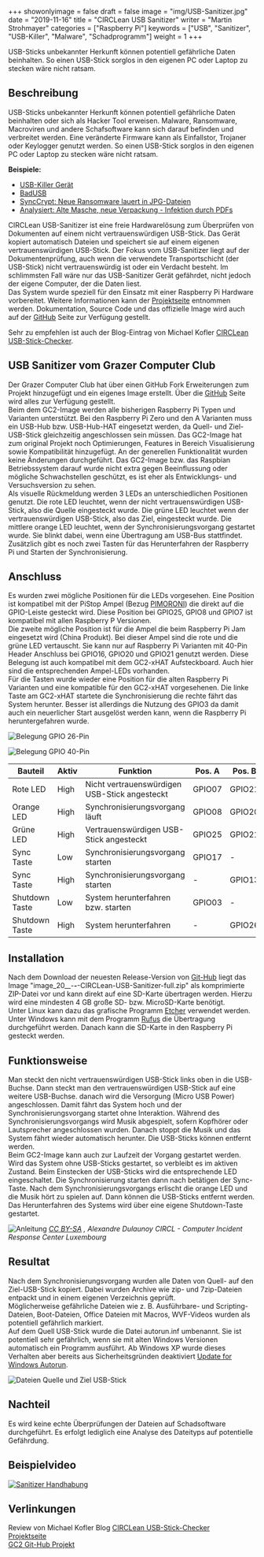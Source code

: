﻿+++
showonlyimage = false
draft = false
image = "img/USB-Sanitizer.jpg"
date = "2019-11-16"
title = "CIRCLean USB Sanitizer"
writer = "Martin Strohmayer"
categories = ["Raspberry Pi"]
keywords = ["USB", "Sanitizer", "USB-Killer", "Malware", "Schadprogramm"]
weight = 1
+++

USB-Sticks unbekannter Herkunft können potentiell gefährliche Daten beinhalten. So einen USB-Stick sorglos in den eigenen PC oder Laptop zu stecken wäre nicht ratsam.
<!--more-->

## Beschreibung ##

USB-Sticks unbekannter Herkunft können potentiell gefährliche Daten beinhalten oder sich als Hacker Tool erweisen. Malware, Ransomware, Macroviren und andere Schafsoftware kann sich darauf befinden und verbreitet werden. Eine veränderte Firmware kann als Einfallstor, Trojaner oder Keylogger genutzt werden. So einen USB-Stick sorglos in den eigenen PC oder Laptop zu stecken wäre nicht ratsam.  

**Beispiele:**

* [USB-Killer Gerät](https://usbkill.com) 
* [BadUSB](https://www.itsb.ruhr-uni-bochum.de/themen/badusb.html)
* [SyncCrypt: Neue Ransomware lauert in JPG-Dateien](https://www.heise.de/security/meldung/SyncCrypt-Neue-Ransomware-lauert-in-JPG-Dateien-3808437.html)
* [Analysiert: Alte Masche, neue Verpackung - Infektion durch PDFs](https://www.heise.de/security/artikel/Analysiert-Alte-Masche-neue-Verpackung-Infektion-durch-PDFs-3722708.html)


CIRCLean USB-Sanitizer ist eine freie Hardwarelösung zum Überprüfen von Dokumenten auf einem nicht vertrauenswürdigen USB-Stick. Das Gerät kopiert automatisch Dateien und speichert sie auf einem eigenen vertrauenswürdigen USB-Stick. Der Fokus vom USB-Sanitizer liegt auf der Dokumentenprüfung, auch wenn die verwendete Transportschicht (der USB-Stick) nicht vertrauenswürdig ist oder ein Verdacht besteht. Im schlimmsten Fall wäre nur das USB-Sanitizer Gerät gefährdet, nicht jedoch der eigene Computer, der die Daten liest.  
Das System wurde speziell für den Einsatz mit einer Raspberry Pi Hardware vorbereitet. Weitere Informationen kann der [Projektseite](https://www.circl.lu/projects/CIRCLean/) entnommen werden. Dokumentation, Source Code und das offizielle Image wird auch auf der [GitHub](https://github.com/CIRCL) Seite zur Verfügung gestellt.  

Sehr zu empfehlen ist auch der Blog-Eintrag von Michael Kofler [CIRCLean USB-Stick-Checker](https://kofler.info/circlean-usb-stick-checker/).

## USB Sanitizer vom Grazer Computer Club ##

Der Grazer Computer Club hat über einen GitHub Fork Erweiterungen zum Projekt hinzugefügt und ein eigenes Image erstellt. Über die [GitHub](https://github.com/GrazerComputerClub/Circlean) Seite wird alles zur Verfügung gestellt.  
Beim dem GC2-Image werden alle bisherigen Raspberry Pi Typen und Varianten unterstützt. Bei den Raspberry Pi Zero und den A Varianten muss ein USB-Hub bzw. USB-Hub-HAT eingesetzt werden, da Quell- und Ziel-USB-Stick gleichzeitig angeschlossen sein müssen. Das GC2-Image hat zum original Projekt noch Optimierungen, Features in Bereich Visualisierung sowie Kompatibilität hinzugefügt. An der generellen Funktionalität wurden keine Änderungen durchgeführt. Das GC2-Image bzw. das Raspbian Betriebssystem darauf wurde nicht extra gegen Beeinflussung oder mögliche Schwachstellen geschützt, es ist eher als Entwicklungs- und Versuchsversion zu sehen.  
Als visuelle Rückmeldung werden 3 LEDs an unterschiedlichen Positionen genutzt. Die rote LED leuchtet, wenn der nicht vertrauenswürdigen USB-Stick, also die Quelle eingesteckt wurde. Die grüne LED leuchtet wenn der vertrauenswürdigen USB-Stick, also das Ziel, eingesteckt wurde. Die mittlere orange LED leuchtet, wenn der Synchronisierungsvorgang gestartet wurde. Sie blinkt dabei, wenn eine Übertragung am USB-Bus stattfindet.  
Zusätzlich gibt es noch zwei Tasten für das Herunterfahren der Raspberry Pi und Starten der Synchronisierung.

## Anschluss ##

Es wurden zwei mögliche Positionen für die LEDs vorgesehen. Eine Position ist kompatibel mit der PiStop Ampel (Bezug [PIMORONI](https://bit.ly/2VVJ1Sd)) die direkt auf die GPIO-Leiste gesteckt wird. Diese Position bei GPIO25, GPIO8 und GPIO7 ist kompatibel mit allen Raspberry P Versionen.  
Die zweite mögliche Position ist für die Ampel die beim Raspberry Pi Jam eingesetzt wird (China Produkt). Bei dieser Ampel sind die rote und die grüne LED vertauscht. Sie kann nur auf Raspberry Pi Varianten mit 40-Pin Header Anschluss bei GPIO16, GPIO20 und GPIO21 genutzt werden. Diese Belegung ist auch kompatibel mit dem GC2-xHAT Aufsteckboard. Auch hier sind die entsprechenden Ampel-LEDs vorhanden.  
Für die Tasten wurde wieder eine Position für die alten Raspberry Pi Varianten und eine kompatible für den GC2-xHAT vorgesehenen. Die linke Taste am GC2-xHAT startete die Synchronisierung die rechte fährt das System herunter. Besser ist allerdings die Nutzung des GPIO3 da damit auch ein neuerlicher Start ausgelöst werden kann, wenn die Raspberry Pi heruntergefahren wurde. 


![Belegung GPIO 26-Pin](../../img/USB-Sanitizer_26pin_IO.png) 

![Belegung GPIO 40-Pin](../../img/USB-Sanitizer_40pin_IO.png) 


|Bauteil| Aktiv | Funktion | Pos. A | Pos. B |
|-------|-------|----------|--------|--------|
| Rote LED | High | Nicht vertrauenswürdigen USB-Stick angesteckt | GPIO07 | GPIO21  |
| Orange LED | High | Synchronisierungsvorgang läuft | GPIO08 | GPIO20 |
| Grüne LED | High | Vertrauenswürdigen USB-Stick angesteckt | GPIO25 | GPIO21 |
| Sync Taste | Low | Synchronisierungsvorgang starten | GPIO17 | - |
| Sync Taste | High | Synchronisierungsvorgang starten | - | GPIO13 |
| Shutdown Taste | Low | System herunterfahren bzw. starten | GPIO03 | - |
| Shutdown Taste | High | System herunterfahren | - | GPIO26 |

## Installation ##

Nach dem Download der neuesten Release-Version von [Git-Hub](https://github.com/GrazerComputerClub/Circlean/releases) liegt das Image "image_20__-__-__-CIRCLean-USB-Sanitizer-full.zip" als komprimierte ZIP-Datei vor und kann direkt auf eine SD-Karte übertragen werden. Hierzu wird eine mindesten 4 GB große SD- bzw. MicroSD-Karte benötigt.  
Unter Linux kann dazu das grafische Programm [Etcher](https://www.balena.io/etcher/) verwendet werden. Unter Windows kann mit dem Programm [Rufus](https://rufus.akeo.ie/) die Übertragung durchgeführt werden. Danach kann die SD-Karte in den Raspberry Pi gesteckt werden.

## Funktionsweise ##

Man steckt den nicht vertrauenswürdigen USB-Stick links oben in die USB-Buchse. Dann steckt man den vertrauenswürdigen USB-Stick auf eine weitere USB-Buchse. danach wird die Versorgung (Micro USB Power) angeschlossen. Damit fährt das System hoch und der Synchronisierungsvorgang startet ohne Interaktion. Während des Synchronisierungsvorgangs wird Musik abgespielt, sofern Kopfhörer oder Lautsprecher angeschlossen wurden. Danach stoppt die Musik und das System fährt wieder automatisch herunter. Die USB-Sticks können entfernt werden.  
Beim GC2-Image kann auch zur Laufzeit der Vorgang gestartet werden. Wird das System ohne USB-Sticks gestartet, so verbleibt es im aktiven Zustand. Beim Einstecken der USB-Sticks wird die entsprechende LED eingeschaltet. Die Synchronisierung starten dann nach betätigen der Sync-Taste. Nach dem Synchronisierungsvorgangs erlischt die orange LED und die Musik hört zu spielen auf. Dann können die USB-Sticks entfernt werden. Das Herunterfahren des Systems wird über eine eigene Shutdown-Taste gestartet.  

![Anleitung](../../img/Circlean_-_howto-visual-horizontal.png) 
*[CC BY-SA](https://creativecommons.org/licenses/by-sa/3.0/at/) , Alexandre Dulaunoy CIRCL - Computer Incident Response Center Luxembourg*

## Resultat ##

Nach dem Synchronisierungsvorgang wurden alle Daten von Quell- auf den Ziel-USB-Stick kopiert. Dabei wurden Archive wie zip- und 7zip-Dateien entpackt und in einem eigenen Verzeichnis geprüft.  
Möglicherweise gefährliche Dateien wie z. B. Ausführbare- und Scripting-Dateien, Boot-Dateien, Office Dateien mit Macros, WVF-Videos wurden als potentiell gefährlich markiert.  
Auf dem Quell USB-Stick wurde die Datei autorun.inf umbenannt. Sie ist potentiell sehr gefährlich, wenn sie mit alten Windows Versionen automatisch ein Programm ausführt. Ab Windows XP wurde dieses Verhalten aber bereits aus Sicherheitsgründen deaktiviert [Update for Windows Autorun](http://technet.microsoft.com/en-us/security/advisory/967940).


![Dateien Quelle und Ziel USB-Stick](../../img/USB-Sanitizer_SrcDes.png) 


## Nachteil ##

Es wird keine echte Überprüfungen der Dateien auf Schadsoftware durchgeführt. Es erfolgt lediglich eine Analyse des Dateityps auf potentielle Gefährdung. 

## Beispielvideo ##

[![Sanitizer Handhabung](http://img.youtube.com/vi/Btt9vMWdg64/0.jpg)](https://www.youtube.com/watch?v=Btt9vMWdg64)


## Verlinkungen

Review von Michael Kofler Blog [CIRCLean USB-Stick-Checker](https://kofler.info/circlean-usb-stick-checker/)  
[Projektseite](https://www.circl.lu/projects/CIRCLean/)  
[GC2 Git-Hub Projekt](https://github.com/GrazerComputerClub/Circlean)  
 

